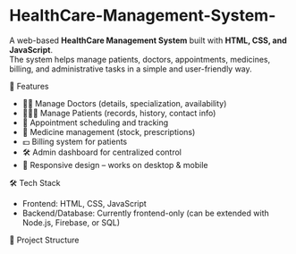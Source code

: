 # HealthCare-Management-System-

A web-based **HealthCare Management System** built with **HTML, CSS, and JavaScript**.  
The system helps manage patients, doctors, appointments, medicines, billing, and administrative tasks in a simple and user-friendly way.

🚀 Features
- 👨‍⚕️ Manage Doctors (details, specialization, availability)  
- 🧑‍🤝‍🧑 Manage Patients (records, history, contact info)  
- 📅 Appointment scheduling and tracking  
- 💊 Medicine management (stock, prescriptions)  
- 💵 Billing system for patients  
- 🛠️ Admin dashboard for centralized control  
- 📱 Responsive design – works on desktop & mobile  

 🛠️ Tech Stack
- Frontend: HTML, CSS, JavaScript  
- Backend/Database: Currently frontend-only (can be extended with Node.js, Firebase, or SQL)  

📂 Project Structure
